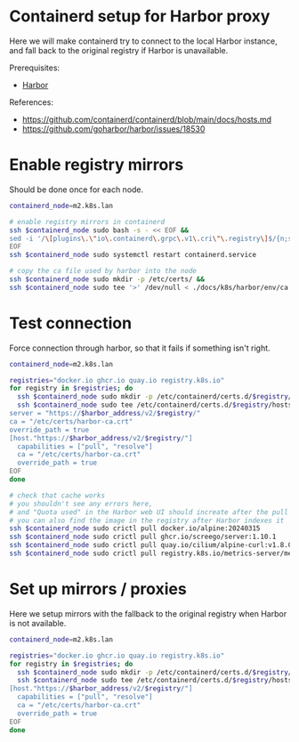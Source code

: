 
# Containerd setup for Harbor proxy

Here we will make containerd try to connect to the local Harbor instance,
and fall back to the original registry if Harbor is unavailable.

Prerequisites:
- [Harbor](./harbor.md)

References:
- https://github.com/containerd/containerd/blob/main/docs/hosts.md
- https://github.com/goharbor/harbor/issues/18530

# Enable registry mirrors

Should be done once for each node.

```bash
containerd_node=m2.k8s.lan

# enable registry mirrors in containerd
ssh $containerd_node sudo bash -s - << EOF &&
sed -i '/\[plugins\.\"io\.containerd\.grpc\.v1\.cri\"\.registry\]$/{n;s|config_path = ""|config_path = "/etc/containerd/certs.d"|;}' /etc/containerd/config.toml
EOF
ssh $containerd_node sudo systemctl restart containerd.service

# copy the ca file used by harbor into the node
ssh $containerd_node sudo mkdir -p /etc/certs/ &&
ssh $containerd_node sudo tee '>' /dev/null < ./docs/k8s/harbor/env/ca.crt /etc/certs/harbor-ca.crt
```

# Test connection

Force connection through harbor, so that it fails if something isn't right.

```bash
containerd_node=m2.k8s.lan

registries="docker.io ghcr.io quay.io registry.k8s.io"
for registry in $registries; do
  ssh $containerd_node sudo mkdir -p /etc/containerd/certs.d/$registry/
  ssh $containerd_node sudo tee /etc/containerd/certs.d/$registry/hosts.toml << EOF
server = "https://$harbor_address/v2/$registry/"
ca = "/etc/certs/harbor-ca.crt"
override_path = true
[host."https://$harbor_address/v2/$registry/"]
  capabilities = ["pull", "resolve"]
  ca = "/etc/certs/harbor-ca.crt"
  override_path = true
EOF
done

# check that cache works
# you shouldn't see any errors here,
# and "Quota used" in the Harbor web UI should increate after the pull
# you can also find the image in the registry after Harbor indexes it
ssh $containerd_node sudo crictl pull docker.io/alpine:20240315
ssh $containerd_node sudo crictl pull ghcr.io/screego/server:1.10.1
ssh $containerd_node sudo crictl pull quay.io/cilium/alpine-curl:v1.8.0
ssh $containerd_node sudo crictl pull registry.k8s.io/metrics-server/metrics-server:v0.6.2
```

# Set up mirrors / proxies

Here we setup mirrors with the fallback to the original registry when Harbor is not available.

```bash
containerd_node=m2.k8s.lan

registries="docker.io ghcr.io quay.io registry.k8s.io"
for registry in $registries; do
  ssh $containerd_node sudo mkdir -p /etc/containerd/certs.d/$registry/
  ssh $containerd_node sudo tee /etc/containerd/certs.d/$registry/hosts.toml << EOF
[host."https://$harbor_address/v2/$registry/"]
  capabilities = ["pull", "resolve"]
  ca = "/etc/certs/harbor-ca.crt"
  override_path = true
EOF
done
```
